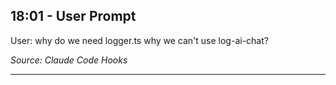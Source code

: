 ## 18:01 - User Prompt

User: why do we need logger.ts why we can't use log-ai-chat?

*Source: Claude Code Hooks*

---

